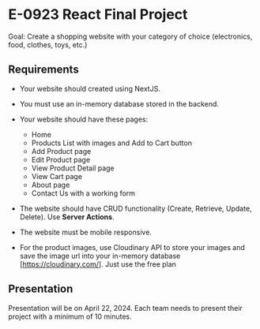 # E-0923 React Final Project

Goal: Create a shopping website with your category of choice (electronics, food, clothes, toys, etc.)

## Requirements

- Your website should created using NextJS.
- You must use an in-memory database stored in the backend.
- Your website should have these pages:

  - Home
  - Products List with images and Add to Cart button
  - Add Product page
  - Edit Product page
  - View Product Detail page
  - View Cart page
  - About page
  - Contact Us with a working form

- The website should have CRUD functionality (Create, Retrieve, Update, Delete). Use **Server Actions**.
- The website must be mobile responsive.
- For the product images, use Cloudinary API to store your images and save the image url into your in-memory database [https://cloudinary.com/]. Just use the free plan

## Presentation

Presentation will be on April 22, 2024. Each team needs to present their project with a minimum of 10 minutes.
